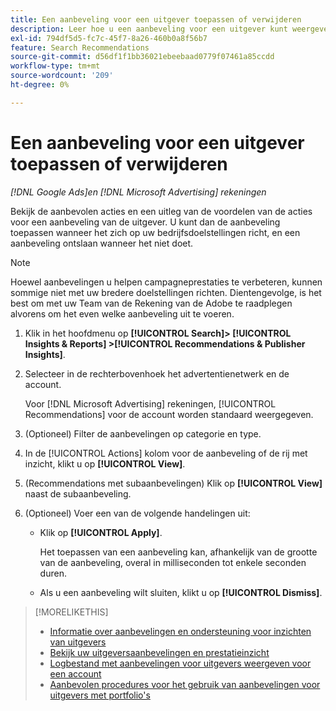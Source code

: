 ```yaml
---
title: Een aanbeveling voor een uitgever toepassen of verwijderen
description: Leer hoe u een aanbeveling voor een uitgever kunt weergeven, toepassen of negeren.
exl-id: 794df5d5-fc7c-45f7-8a26-460b0a8f56b7
feature: Search Recommendations
source-git-commit: d56df1f1bb36021ebeebaad0779f07461a85ccdd
workflow-type: tm+mt
source-wordcount: '209'
ht-degree: 0%

---
```


# Een aanbeveling voor een uitgever toepassen of verwijderen

*[!DNL Google Ads]en [!DNL Microsoft Advertising] rekeningen*

Bekijk de aanbevolen acties en een uitleg van de voordelen van de acties voor een aanbeveling van de uitgever. U kunt dan de aanbeveling toepassen wanneer het zich op uw bedrijfsdoelstellingen richt, en een aanbeveling ontslaan wanneer het niet doet.

>[!NOTE]
>
>Hoewel aanbevelingen u helpen campagneprestaties te verbeteren, kunnen sommige niet met uw bredere doelstellingen richten. Dientengevolge, is het best om met uw Team van de Rekening van de Adobe te raadplegen alvorens om het even welke aanbeveling uit te voeren.

1. Klik in het hoofdmenu op **[!UICONTROL Search]> [!UICONTROL Insights & Reports] >[!UICONTROL Recommendations & Publisher Insights]**.

1. Selecteer in de rechterbovenhoek het advertentienetwerk en de account.

   Voor [!DNL Microsoft Advertising] rekeningen, [!UICONTROL Recommendations] voor de account worden standaard weergegeven.

1. (Optioneel) Filter de aanbevelingen op categorie en type.

1. In de [!UICONTROL Actions] kolom voor de aanbeveling of de rij met inzicht, klikt u op **[!UICONTROL View]**.

1. (Recommendations met subaanbevelingen) Klik op **[!UICONTROL View]** naast de subaanbeveling.

1. (Optioneel) Voer een van de volgende handelingen uit:

   * Klik op **[!UICONTROL Apply]**.

     Het toepassen van een aanbeveling kan, afhankelijk van de grootte van de aanbeveling, overal in milliseconden tot enkele seconden duren.

   * Als u een aanbeveling wilt sluiten, klikt u op **[!UICONTROL Dismiss]**.

>[!MORELIKETHIS]
>
>* [Informatie over aanbevelingen en ondersteuning voor inzichten van uitgevers](recommendation-support.md)
>* [Bekijk uw uitgeversaanbevelingen en prestatieinzicht](recommendation-view.md)
>* [Logbestand met aanbevelingen voor uitgevers weergeven voor een account](recommendation-view-log.md)
>* [Aanbevolen procedures voor het gebruik van aanbevelingen voor uitgevers met portfolio&#39;s](recommendation-best-practices.md)

